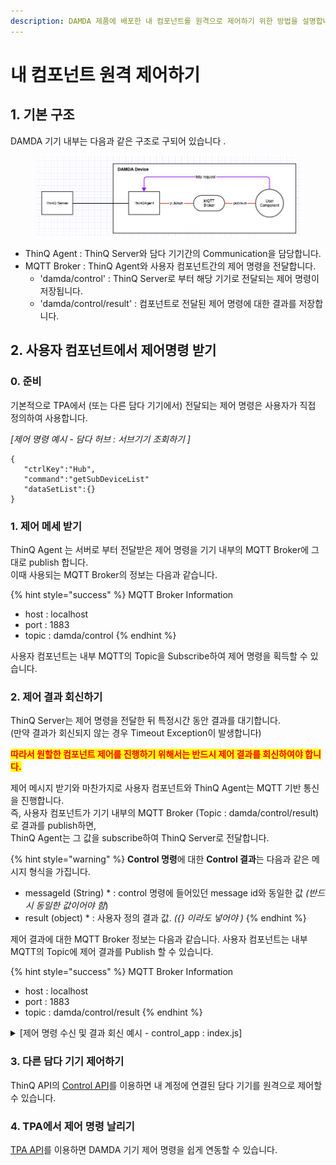 ```yaml
---
description: DAMDA 제품에 배포한 내 컴포넌트를 원격으로 제어하기 위한 방법을 설명합니다.
---
```


# 내 컴포넌트 원격 제어하기

## 1. 기본 구조

DAMDA 기기 내부는 다음과 같은 구조로 구되어 있습니다 .

<figure><img src="../.gitbook/assets/image.png" alt=""><figcaption></figcaption></figure>

* ThinQ Agent : ThinQ Server와 담다 기기간의 Communication을 담당합니다.&#x20;
* MQTT Broker : ThinQ Agent와 사용자 컴포넌트간의 제어 명령을 전달합니다.&#x20;
  * 'damda/control' : ThinQ Server로 부터 해당 기기로 전달되는 제어 명령이 저장됩니다.&#x20;
  * 'damda/control/result' : 컴포넌트로 전달된 제어 명령에 대한 결과를 저장합니다.



## 2. 사용자 컴포넌트에서 제어명령 받기

### 0. 준비

기본적으로 TPA에서 (또는 다른 담다 기기에서) 전달되는 제어 명령은 사용자가 직접 정의하여 사용합니다.&#x20;

_\[제어 명령 예시 - 담다 허브 : 서브기기 조회하기 ]_

```
{
   "ctrlKey":"Hub",
   "command":"getSubDeviceList"
   "dataSetList":{}
}
```

### 1. 제어 메세 받기

ThinQ Agent 는 서버로 부터 전달받은 제어 명령을 기기 내부의 MQTT Broker에 그대로 publish 합니다.\
이때 사용되는 MQTT Broker의 정보는 다음과 같습니다.

{% hint style="success" %}
MQTT Broker Information

* host : localhost
* port : 1883
* topic : damda/control
{% endhint %}

사용자 컴포넌트는 내부 MQTT의 Topic을 Subscribe하여 제어 명령을 획득할 수 있습니다.&#x20;

### 2. 제어 결과 회신하기

ThinQ Server는 제어 명령을 전달한 뒤 특정시간 동안 결과를 대기합니다. \
(만약 결과가 회신되지 않는 경우 Timeout Exception이 발생합니다)

<mark style="color:red;">**따라서 원할한 컴포넌트 제어를 진행하기 위해서는 반드시 제어 결과를 회신하여야 합니다.**</mark>&#x20;

제어 메시지 받기와 마찬가지로 사용자 컴포넌트와 ThinQ Agent는 MQTT 기반 통신을 진행합니다. \
즉, 사용자 컴포넌트가 기기 내부의 MQTT Broker (Topic : damda/control/result)로 결과를 publish하면, \
ThinQ Agent는 그 값을 subscribe하여 ThinQ Server로 전달합니다.&#x20;

{% hint style="warning" %}
**Control 명령**에 대한 **Control 결과**는 다음과 같은 메시지 형식을 가집니다.&#x20;

* messageId (String) \* : control 명령에 들어있던 message id와 동일한 값 _(반드시 동일한 값이어야 함_)
* result (object) \* :  사용자 정의 결과 값. _({} 이라도 넣어야 )_
{% endhint %}

제어 결과에 대한 MQTT Broker 정보는 다음과 같습니다. 사용자 컴포넌트는 내부 MQTT의 Topic에 제어 결과를 Publish 할 수 있습니다.&#x20;

{% hint style="success" %}
MQTT Broker Information

* host : localhost
* port : 1883
* topic : damda/control/result
{% endhint %}

<details>

<summary>[제어 명령 수신 및 결과 회신 예시 - control_app : index.js]</summary>

```
var mqtt = require('mqtt');
var request = require('request');
const Gpio = require('onoff').Gpio;
const led = new Gpio(21, 'out');

options = {
    host:"localhost",
    port:1883,
    protocol:'mqtt'
}

const client = mqtt.connect("localhost", options);
http_options = {
	uri : "localhost:8951",
	path : "/monitoring",
	method : "POST",
	json:true
}
result = {
	"messageId" : data.messageId,
	"result" : "success"
}
client.on("connect", ()=> {
        console.log("Connected" + client.connected);
    }
);

client.on("error", (error) => {
  console.log("Can't connect" + error);
});

// control 명령 수신
client.subscribe("damda/control", function(){
	console.log("subscribed");
});

client.on("message", (topic, message, packet) => {
	console.log("message is ", message.toString());
	console.log("topic is ", topic);
	data = JSON.parse(message.toString());   
	if (data["command"] == "ledon") {
		console.log("ledon is called")
		led.writeSync(1);
		body = 
			{ "monitoring" : 
				{ "component" : "com.damda.sample.control_app", 
				  "led" : "ON"
				}
			}
		
	} else if (data["command"] == "ledoff"){
		console.log("ledoff is called")
		led.writeSync(0);   
		body = 
			{ "monitoring" : 
				{ "component" : "com.damda.sample.control_app", 
				  "led" : "OFF"
				}
			}

	}
	// Control 결과 회신 
	client.publish("damda/control/result", JSON.stringify(result));
	req = request.post({
		"url":"http://localhost:8951/monitoring", 
		"body": JSON.stringify(body)
		},  
		function(err, res, body){
			console.log(res);
	});
});
```

</details>

### 3. 다른 담다 기기 제어하기&#x20;

ThinQ API의 [Control API](../reference/api-reference/thinq-api/apis/post-hub-control.md)를 이용하면 내 계정에 연결된 담다 기기를 원격으로 제어할 수 있습니다.&#x20;

### 4. TPA에서 제어 명령 날리기

[TPA API](https://thinqapp.developer.lge.com/application/files/api\_references/20221017\_1666053624/module-Network\_Api.damda.html)를 이용하면 DAMDA 기기 제어 명령을 쉽게 연동할 수 있습니다.&#x20;
